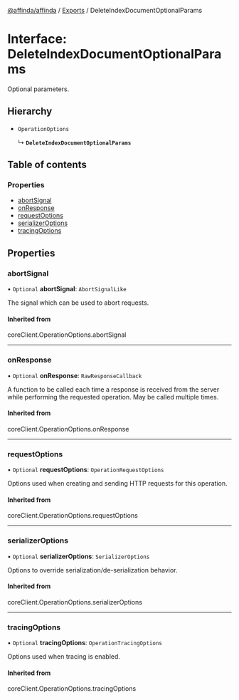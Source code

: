 [@affinda/affinda](../README.md) / [Exports](../modules.md) / DeleteIndexDocumentOptionalParams

# Interface: DeleteIndexDocumentOptionalParams

Optional parameters.

## Hierarchy

- `OperationOptions`

  ↳ **`DeleteIndexDocumentOptionalParams`**

## Table of contents

### Properties

- [abortSignal](DeleteIndexDocumentOptionalParams.md#abortsignal)
- [onResponse](DeleteIndexDocumentOptionalParams.md#onresponse)
- [requestOptions](DeleteIndexDocumentOptionalParams.md#requestoptions)
- [serializerOptions](DeleteIndexDocumentOptionalParams.md#serializeroptions)
- [tracingOptions](DeleteIndexDocumentOptionalParams.md#tracingoptions)

## Properties

### abortSignal

• `Optional` **abortSignal**: `AbortSignalLike`

The signal which can be used to abort requests.

#### Inherited from

coreClient.OperationOptions.abortSignal

___

### onResponse

• `Optional` **onResponse**: `RawResponseCallback`

A function to be called each time a response is received from the server
while performing the requested operation.
May be called multiple times.

#### Inherited from

coreClient.OperationOptions.onResponse

___

### requestOptions

• `Optional` **requestOptions**: `OperationRequestOptions`

Options used when creating and sending HTTP requests for this operation.

#### Inherited from

coreClient.OperationOptions.requestOptions

___

### serializerOptions

• `Optional` **serializerOptions**: `SerializerOptions`

Options to override serialization/de-serialization behavior.

#### Inherited from

coreClient.OperationOptions.serializerOptions

___

### tracingOptions

• `Optional` **tracingOptions**: `OperationTracingOptions`

Options used when tracing is enabled.

#### Inherited from

coreClient.OperationOptions.tracingOptions
